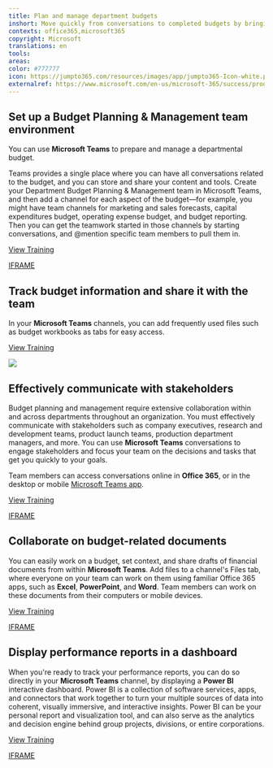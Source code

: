 ```yaml
---
title: Plan and manage department budgets
inshort: Move quickly from conversations to completed budgets by bringing your budget planning and management teams together in a mobile-friendly chat-based workspace that syncs seamlessly with the apps you use every day.
contexts: office365,microsoft365
copyright: Microsoft
translations: en
tools: 
areas: 
color: #777777
icon: https://jumpto365.com/resources/images/app/jumpto365-Icon-white.png
externalref: https://www.microsoft.com/en-us/microsoft-365/success/productivitylibrary/plan-and-manage-department-budgets
---
```


## Set up a Budget Planning & Management team environment

You can use **Microsoft Teams** to prepare and manage a departmental budget.

Teams provides a single place where you can have all conversations related to the budget, and you can store and share your content and tools. Create your Department Budget Planning & Management team in Microsoft Teams, and then add a channel for each aspect of the budget—for example, you might have team channels for marketing and sales forecasts, capital expenditures budget, operating expense budget, and budget reporting. Then you can get the teamwork started in those channels by starting conversations, and @mention specific team members to pull them in.

[View Training](https://support.office.com/article/Microsoft-Teams-Quick-Start-422bf3aa-9ae8-46f1-83a2-e65720e1a34d)

[IFRAME](https://www.microsoft.com/en-us/videoplayer/embed/RE1US09)

## Track budget information and share it with the team

In your **Microsoft Teams** channels, you can add frequently used files such as budget workbooks as tabs for easy access.

[View Training](https://support.office.com/article/Video-Using-Tabs-7350a03e-017a-4a00-a6ae-1c9fe8c497b3)

![](http://img-prod-cms-rt-microsoft-com.akamaized.net/cms/api/am/imageFileData/RE1Yu7C?ver=35fa)

## Effectively communicate with stakeholders

Budget planning and management require extensive collaboration within and across departments throughout an organization. You must effectively communicate with stakeholders such as company executives, research and development teams, product launch teams, production department managers, and more. You can use **Microsoft Teams** conversations to engage stakeholders and focus your team on the decisions and tasks that get you quickly to your goals.

Team members can access conversations online in **Office 365**, or in the desktop or mobile [Microsoft Teams app](https://teams.microsoft.com/downloads "Microsoft Teams app").

[View Training](https://support.office.com/article/Video-Productive-conversations-99d33aaa-0743-47c6-a476-eb0a24abcb7e)

[IFRAME](https://www.microsoft.com/en-us/videoplayer/embed/RE1UzLu)

## Collaborate on budget-related documents

You can easily work on a budget, set context, and share drafts of financial documents from within **Microsoft Teams**. Add files to a channel's Files tab, where everyone on your team can work on them using familiar Office 365 apps, such as **Excel**, **PowerPoint**, and **Word**. Team members can work on these documents from their computers or mobile devices.

[View Training](https://support.office.com/article/Managing-files-in-Microsoft-Teams-c593c78a-27c4-4661-a598-682baa30ca7e)

[IFRAME](https://www.microsoft.com/en-us/videoplayer/embed/RE1UzLj)

## Display performance reports in a dashboard

When you're ready to track your performance reports, you can do so directly in your **Microsoft Teams** channel, by displaying a **Power BI** interactive dashboard. Power BI is a collection of software services, apps, and connectors that work together to turn your multiple sources of data into coherent, visually immersive, and interactive insights. Power BI can be your personal report and visualization tool, and can also serve as the analytics and decision engine behind group projects, divisions, or entire corporations.

[View Training](https://powerbi.microsoft.com/guided-learning)

[IFRAME](https://www.microsoft.com/en-us/videoplayer/embed/RE1UK8Y)

